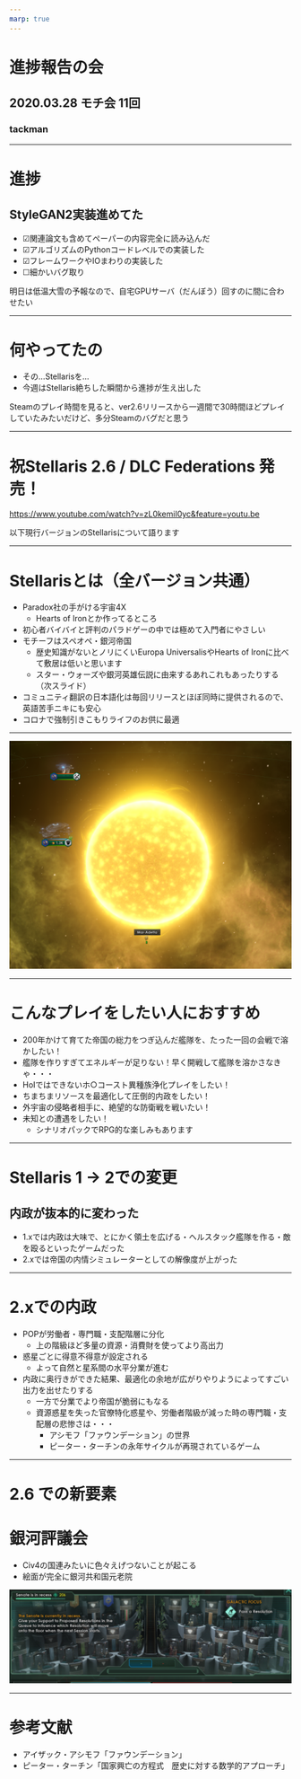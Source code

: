 ```yaml
---
marp: true
---
```


# 進捗報告の会

## 2020.03.28 モチ会 11回

### tackman

---

# 進捗

## StyleGAN2実装進めてた

- ☑関連論文も含めてペーパーの内容完全に読み込んだ
- ☑アルゴリズムのPythonコードレベルでの実装した
- ☑フレームワークやIOまわりの実装した
- ☐細かいバグ取り

明日は低温大雪の予報なので、自宅GPUサーバ（だんぼう）回すのに間に合わせたい

---

# 何やってたの

- その…Stellarisを…
- 今週はStellaris絶ちした瞬間から進捗が生え出した

Steamのプレイ時間を見ると、ver2.6リリースから一週間で30時間ほどプレイしていたみたいだけど、多分Steamのバグだと思う

---

# 祝Stellaris 2.6 / DLC Federations 発売！

https://www.youtube.com/watch?v=zL0kemiI0yc&feature=youtu.be

以下現行バージョンのStellarisについて語ります

---

# Stellarisとは（全バージョン共通）

- Paradox社の手がける宇宙4X
  - Hearts of Ironとか作ってるところ
- 初心者バイバイと評判のパラドゲーの中では極めて入門者にやさしい
- モチーフはスペオペ・銀河帝国
  - 歴史知識がないとノリにくいEuropa UniversalisやHearts of Ironに比べて敷居は低いと思います
  - スター・ウォーズや銀河英雄伝説に由来するあれこれもあったりする（次スライド）
- コミュニティ翻訳の日本語化は毎回リリースとほぼ同時に提供されるので、英語苦手ニキにも安心
- コロナで強制引きこもりライフのお供に最適

---

![](maradetta.png)

---

# こんなプレイをしたい人におすすめ

- 200年かけて育てた帝国の総力をつぎ込んだ艦隊を、たった一回の会戦で溶かしたい！
- 艦隊を作りすぎてエネルギーが足りない！早く開戦して艦隊を溶かさなきゃ・・・
- HoIではできないホ○コースト異種族浄化プレイをしたい！
- ちまちまリソースを最適化して圧倒的内政をしたい！
- 外宇宙の侵略者相手に、絶望的な防衛戦を戦いたい！
- 未知との遭遇をしたい！
  - シナリオパックでRPG的な楽しみもあります

---

# Stellaris 1 → 2での変更

## 内政が抜本的に変わった

- 1.xでは内政は大味で、とにかく領土を広げる・ヘルスタック艦隊を作る・敵を殴るといったゲームだった
- 2.xでは帝国の内情シミュレーターとしての解像度が上がった

---

# 2.xでの内政

- POPが労働者・専門職・支配階層に分化
  - 上の階級ほど多量の資源・消費財を使ってより高出力
- 惑星ごとに得意不得意が設定される
  - よって自然と星系間の水平分業が進む
- 内政に奥行きができた結果、最適化の余地が広がりやりようによってすごい出力を出せたりする
  - 一方で分業でより帝国が脆弱にもなる
  - 資源惑星を失った官僚特化惑星や、労働者階級が減った時の専門職・支配層の悲惨さは・・・
    - アシモフ「ファウンデーション」の世界
    - ピーター・ターチンの永年サイクルが再現されているゲーム

---

# 2.6 での新要素

# 銀河評議会

- Civ4の国連みたいに色々えげつないことが起こる
- 絵面が完全に銀河共和国元老院

![](./senate.png)

---

# 参考文献

- アイザック・アシモフ「ファウンデーション」
- ピーター・ターチン「国家興亡の方程式　歴史に対する数学的アプローチ」